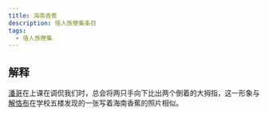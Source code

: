 ```yaml
---
title: 海南香蕉
description: 恪人族梗集条目
tags:
  - 恪人族梗集
---
```


## 解释

[潘哥](潘哥)在上课在调侃我们时，总会将两只手向下比出两个倒着的大拇指，这一形象与[解恪布](解恪布)在学校五楼发现的一张写着海南香蕉的照片相似。

<WImg src="https://wikioss.xhemj.work/krzfs/wiki/7370b59d315a9857085cd0dfa3aab093.jpg" title="五楼发现的海南香蕉纸板"></WImg>
